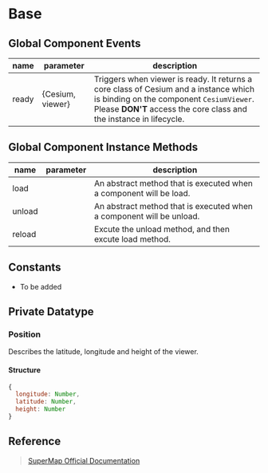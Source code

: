 # Base

## Global Component Events

|name|parameter|description|
|---|------|---|
|ready |{Cesium, viewer}|Triggers when viewer is ready. It returns a core class of Cesium and a instance which is binding on the component `CesiumViewer`. Please **DON'T** access the core class and the instance in lifecycle.|

## Global Component Instance Methods

|name|parameter|description|
|-----|---|---|
|load||An abstract method that is executed when a component will be load.|
|unload||An abstract method that is executed when a component will be unload.|
|reload||Excute the unload method, and then excute load method.|

## Constants

- To be added

## Private Datatype

### Position

Describes the latitude, longitude and height of the viewer.

#### Structure

```javascript
{
  longitude: Number,
  latitude: Number,
  height: Number
}
```

## Reference

> [SuperMap Official Documentation](http://support.supermap.com.cn:8090/webgl/Build/Documentation/index.html)

